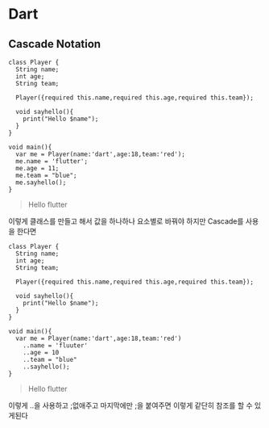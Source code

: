 # Dart
## Cascade Notation
```
class Player {
  String name;
  int age;
  String team;
  
  Player({required this.name,required this.age,required this.team});
  
  void sayhello(){
    print("Hello $name");
  }
}

void main(){
  var me = Player(name:'dart',age:18,team:'red');
  me.name = 'flutter';
  me.age = 11;
  me.team = "blue";
  me.sayhello();
}
```
> Hello flutter<br>

이렇게 클래스를 만들고 해서 값을 하나하나 요소별로 바꿔야 하지만 Cascade를 사용을 한다면
```
class Player {
  String name;
  int age;
  String team;
  
  Player({required this.name,required this.age,required this.team});
  
  void sayhello(){
    print("Hello $name");
  }
}

void main(){
  var me = Player(name:'dart',age:18,team:'red')
    ..name = 'fluuter'
    ..age = 10
    ..team = "blue"
    ..sayhello();
}
```
> Hello flutter<br>

이렇게 ..을 사용하고 ;없애주고 마지막에만 ;을 붙여주면 이렇게 같단히 참조를 할 수 있게된다
